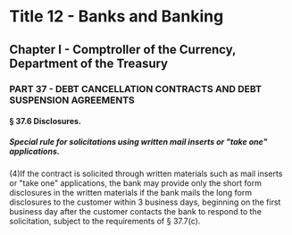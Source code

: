 
# Title 12 - Banks and Banking
## Chapter I - Comptroller of the Currency, Department of the Treasury
### PART 37 - DEBT CANCELLATION CONTRACTS AND DEBT SUSPENSION AGREEMENTS
#### § 37.6 Disclosures.
##### Special rule for solicitations using written mail inserts or "take one" applications.

(4)If the contract is solicited through written materials such as mail inserts or "take one" applications, the bank may provide only the short form disclosures in the written materials if the bank mails the long form disclosures to the customer within 3 business days, beginning on the first business day after the customer contacts the bank to respond to the solicitation, subject to the requirements of § 37.7(c).
